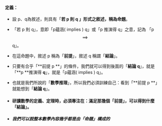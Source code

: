 #### 定義：

* 設 p、q為敘述，則具有「**若 p 則 q **」形式之敘述，稱為**命題**。

* 「若 p 則 q」，意即「p蘊涵\( implies \) q」或「p 推演得 q」之意，記為 「p$$\implies$$q」。

* 在這命題中，敘述 p 稱為「**前提**」，敘述 q 稱謂「**結論**」。

* 只要有合乎「**前提 p **」的條件，我們就可以得到後面的「**結論 q**」，就是「**p **推演得 **q**」，就是「p蘊涵\( implies \) q」。

* 也就是我們所說的「**數學推理**」，所以我們必須訓練自己：看到「**前提 p **」就能想到「**結論 q**」。

* #### 研讀數學的定義、定理時，必須專注在：滿足那幾個「**前提**」，可以得到什麼「**結論**」。
* ##### 我們可以說整本數學內容幾乎都是由「命題」構成的



